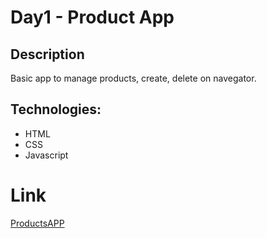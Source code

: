 # Day1 - Product App

## Description
Basic app to manage products, create, delete on navegator.

## Technologies:

- HTML
- CSS
- Javascript

# Link

[ProductsAPP]()